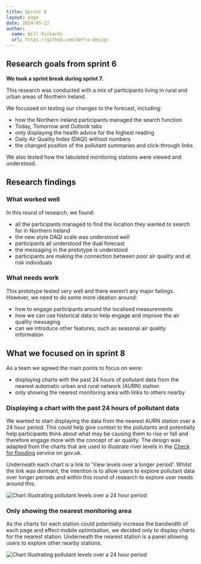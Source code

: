 ```yaml
---
title: Sprint 8
layout: page
date: 2024-05-22 
author:
  name: Will Richards
  url: https://github.com/defra-design
---
```


## Research goals from sprint 6

**We took a sprint break during sprint 7.**

This research was conducted with a mix of participants living in rural and urban areas of Northern Ireland.

We focussed on testing our changes to the forecast, including:
* how the Northern Ireland participants managed the search function
* Today, Tomorrow and Outlook tabs
* only displaying the health advice for the highest reading
* Daily Air Quality Index (DAQI) without numbers  
* the changed position of the pollutant summaries and click-through links

We also tested how the tabulated monitoring stations were viewed and understood.


## Research findings

### What worked well

In this round of research, we found:

* all the participants managed to find the location they wanted to search for in Northern Ireland
* the new style DAQI scale was understood well
* participants all understood the dual forecast 
* the messaging in the prototype is understood
* participants are making the connection between poor air quality and at risk individuals


### What needs work

This prototype tested very well and there weren’t any major failings. However, we need to do some more ideation around:
* how to engage participants around the localised measurements
* how we can use historical data to help engage and improve the air quality messaging
* can we introduce other features, such as seasonal air quality information



## What we focused on in sprint 8

As a team we agreed the main points to focus on were:  

* displaying charts with the past 24 hours of pollutant data from the nearest automatic urban and rural network (AURN) station
* only showing the nearest monitoring area with links to others nearby

### Displaying a chart with the past 24 hours of pollutant data

We wanted to start displaying the data from the nearest AURN station over a 24 hour period. This could help give context to the pollutants and potentially help participants think about what may be causing them to rise or fall and therefore engage more with the concept of air quality. The design was adapted from the charts that are used to illustrate river levels in the [Check for flooding](https://check-for-flooding.service.gov.uk/station/3179) service on gov.uk.

Underneath each chart is a link to 'View levels over a longer period'. Whilst the link was dormant, the intention is to allow users to explore pollutant data over longer periods and within this round of research to explore user needs around this.

![Chart illustrating pollutant levels over a 24 hour period](../../images/sprint-eight/graphs.png "")

### Only showing the nearest monitoring area

As the charts for each station could potentially increase the bandwidth of each page and effect mobile optimisation, we decided only to display charts for the nearest station. Underneath the nearest station is a panel allowing users to explore other nearby stations.

![Chart illustrating pollutant levels over a 24 hour period](../../images/sprint-eight/other-areas-monitored-nearby.png "")

